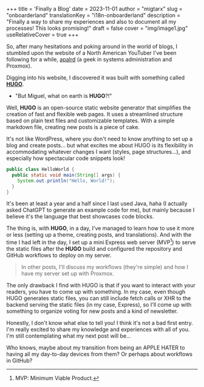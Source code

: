 +++
title = 'Finally a Blog'
date = 2023-11-01
author = "migtarx"
slug = "onboarderland"
translationKey = "i18n-onboarderland"
description = "Finally a way to share my experiences and also to document all my processes! This looks promising!"
draft = false
cover = "img/image1.jpg"
useRelativeCover = true
+++

So, after many hesitations and poking around in the world of blogs, I stumbled upon the website of a North American YouTuber I've been following for a while, [apalrd](https://www.youtube.com/@apalrdsadventures) (a geek in systems administration and Proxmox).

Digging into his website, I discovered it was built with something called **[HUGO](https://gohugo.io/)**.
- "But Miguel, what on earth is **HUGO**?!"

Well, **HUGO** is an open-source static website generator that simplifies the creation of fast and flexible web pages. It uses a streamlined structure based on plain text files and customizable templates. With a simple markdown file, creating new posts is a piece of cake.

It's not like WordPress, where you don't need to know anything to set up a blog and create posts... but what excites me about HUGO is its flexibility in accommodating whatever changes I want (styles, page structures...), and especially how spectacular code snippets look!

```java
public class HelloWorld {
  public static void main(String[] args) {
    System.out.println("Hello, World!");
  }
}
```
It's been at least a year and a half since I last used Java, haha (I actually asked ChatGPT to generate an example code for me), but mainly because I believe it's the language that best showcases code blocks.

The thing is, with **HUGO**, in a day, I've managed to learn how to use it more or less (setting up a theme, creating posts, and translations). And with the time I had left in the day, I set up a mini Express web server (MVP[^1]) to serve the static files after the **HUGO** build and configured the repository and GitHub workflows to deploy on my server.

>In other posts, I'll discuss my workflows (they're simple) and how I have my server set up with Proxmox.

The only drawback I find with HUGO is that if you want to interact with your readers, you have to come up with something. In my case, even though HUGO generates static files, you can still include fetch calls or XHR to the backend serving the static files (in my case, Express), so I'll come up with something to organize voting for new posts and a kind of newsletter.

Honestly, I don't know what else to tell you! I think it's not a bad first entry. I'm really excited to share my knowledge and experiences with all of you. I'm still contemplating what my next post will be...

Who knows, maybe about my transition from being an APPLE HATER to having all my day-to-day devices from them? Or perhaps about workflows in GitHub?

> [^1]: MVP: Minimum Viable Product.